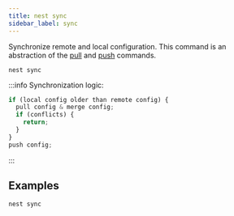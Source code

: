 ```yaml
---
title: nest sync
sidebar_label: sync
---
```


Synchronize remote and local configuration. This command is an abstraction of the [pull](config/pull.md) and [push](config/push.md) commands.

```shell script
nest sync
```

:::info
Synchronization logic:
```js
if (local config older than remote config) {
  pull config & merge config;
  if (conflicts) {
    return;
  }
}
push config;
```
:::

## Examples

```shell script
nest sync
```
